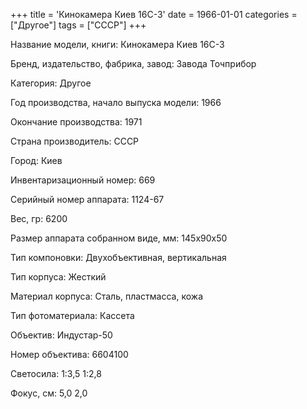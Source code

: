 +++
title = 'Кинокамера Киев 16С-3'
date = 1966-01-01
categories = ["Другое"]
tags = ["СССР"]
+++

Название модели, книги: Кинокамера Киев 16С-3

Бренд, издательство, фабрика, завод: Завода Точприбор

Категория: Другое

Год производства, начало выпуска модели: 1966

Окончание производства: 1971

Страна производитель: СССР

Город: Киев

Инвентаризационный номер: 669

Серийный номер аппарата: 1124-67

Вес, гр: 6200

Размер аппарата  собранном виде, мм: 145х90х50

Тип компоновки: Двухобъективная, вертикальная

Тип корпуса: Жесткий

Материал корпуса: Сталь, пластмасса, кожа

Тип фотоматериала: Кассета

Объектив: Индустар-50

Номер объектива: 6604100

Светосила: 1:3,5
1:2,8

Фокус, см: 5,0
2,0

